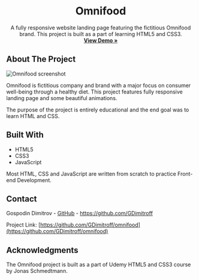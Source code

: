 <div align="center">
  <h1 align="center">Omnifood</h1>

  <p align="center">
    A fully responsive website landing page featuring the fictitious Omnifood brand. This project is built as a part of learning HTML5 and CSS3.
    <br />
    <a href="https://omnifood-gdimitrov.netlify.app/"><strong>View Demo »</strong></a>
  </p>
</div>

## About The Project

![Omnifood screenshot](https://www.site-shot.com/cached_image/Lir4pjC8EeynMQJCrBEAAg)

Omnifood is fictitious company and brand with a major focus on consumer well-being through a healthy diet. This project features fully responsive landing page and some beautiful animations.

The purpose of the project is entirely educational and the end goal was to learn HTML and CSS.

## Built With

- HTML5
- CSS3
- JavaScript

Most HTML, CSS and JavaScript are written from scratch to practice Front-end Development.

## Contact

Gospodin Dimitrov - [GitHub](https://github.com/GDimitroff) - https://github.com/GDimitroff

Project Link: [https://github.com/GDimitroff/omnifood](https://github.com/GDimitroff/omnifood)

## Acknowledgments

The Omnifood project is built as a part of Udemy HTML5 and CSS3 course by Jonas Schmedtmann.

